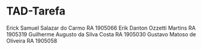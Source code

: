 # TAD-Tarefa
Erick Samuel Salazar do Carmo RA 1905066
Erik Danton Ozzetti Martins RA 1905319
Guilherme Augusto da Silva Costa RA 1905030
 Gustavo Matoso de Oliveira RA 1905058
